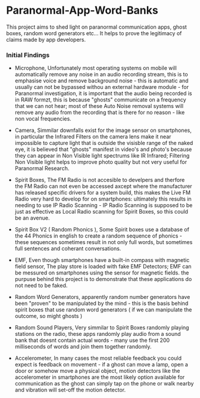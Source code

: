 # Paranormal-App-Word-Banks
This project aims to shed light on paranormal communication apps, ghost boxes, random word generators etc... It helps to prove the legitimacy of claims made by app developers.

   
### Initial Findings    
- Microphone, Unfortunately most operating systems on mobile will automatically remove any noise in an audio recording stream, this is to emphasise voice and remove background noise - this is automatic and usually can not be bypassed withou an external hardware module - for Paranormal investigation, it is important that the audio being recorded is in RAW formzt, this is because "ghosts" communicate on a frequency that we can not hear; most of these Auto Noise removal systems will remove any audio from the recording that is there for no reason - like non vocal frequencies.      

- Camera, Simmilar downfalls exist for the image sensor on smartphones, in particular the Infrared Filters on the camera lens make it near impossible to capture light that is outside the visisble range of the naked eye, it is believed that "ghosts" manifest in video's and photo's because they can appear in Non Visible light spectrums like IR Infrared; Filtering Non Visible light helps to improve photo quality but not very useful for Paranormal Research.      

- Spirit Boxes, The FM Radio is not accesible to develpers and therfore the FM Radio can not even be accessed axcept where the manufacturer has released specific drivers for a system build, this makes the Live FM Radio very hard to develop for on smartphones: ultimately this results in needing to use IP Radio Scanning - IP Radio Scanning is supposed to be just as effective as Local Radio scanning for Spirit Boxes, so this could be an avenue.      

- Spirit Box V2 ( Random Phonics ), Some Spirit boxes use a database of the 44 Phonics in english to create a random sequence of phonics - these sequences sometimes result in not only full words, but sometimes full sentences and coherant conversations.

- EMF, Even though smartphones have a built-in compass with magnetic field sensor, The play store is loaded with fake EMF Detectors; EMF can be messured on smartphones using the sensor for magnetic fields. the purpuse behind this project is to demonstrate that these applications do not need to be faked.

- Random Word Generators, apparently random number generators have been "proven" to be manipulated by the mind - this is the basis behind spirit boxes that use random word generators ( if we can manipulate the outcome, so might ghosts )
  
- Random Sound Players, Very simmilar to Spirit Boxes randomly playing stations on the radio, these apps randomly play audio from a sound bank that doesnt contain actual words - many use the first 200 milliseconds of words and join them together randomly.

- Accelerometer, In many cases the most reliable feedback you could expect is feedback on movement - if a ghost can move a lamp, open a door or somehow move a physical object, motion detectors like the accelerometer in smartphones are the most likely option available for communication as the ghost can simply tap on the phone or walk nearby and vibration will set-off the motion detector.  
  
